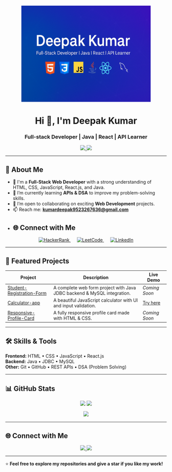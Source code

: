 <!-- Banner (add your banner image here later) -->
<p align="center">
  <img src="img.png" alt="Deepak Kumar Banner" width="80%" height="300px" />
</p>

<h1 align="center">Hi 👋, I'm Deepak Kumar</h1>
<h3 align="center">Full-stack Developer | Java | React | API Learner</h3>

<p align="center">
  <a href="https://www.linkedin.com/in/deepak-kumar-b2840b2a6/">
    <img src="https://img.shields.io/badge/LinkedIn-Connect-blue?logo=linkedin" />
  </a>
  <a href="mailto:kumardeepak9523267636@gmail.com">
    <img src="https://img.shields.io/badge/Email-Contact-red?logo=gmail" />
  </a>
</p>

---

## 🚀 About Me
- 🔭 I'm a **Full-Stack Web Developer** with a strong understanding of HTML, CSS, JavaScript, React.js, and Java.
- 🌱 I’m currently learning **APIs & DSA** to improve my problem-solving skills.
- 👯 I’m open to collaborating on exciting **Web Development** projects.
- 📫 Reach me: **kumardeepak9523267636@gmail.com**
- ## 🌐 Connect with Me  

<p align="center" >
  <!-- HackerRank -->
  <a href="https://www.hackerrank.com/profile/kumardeepak95231" target="_blank" style="margin-right: 20px">
    <img src="https://img.shields.io/badge/HackerRank-2EC866?style=for-the-badge&logo=hackerrank&logoColor=white" alt="HackerRank" />
  </a>

  <!-- LeetCode -->
  <a href="https://leetcode.com/u/Deepakkumar2/" target="_blank" style="margin-right: 20px">
    <img src="https://img.shields.io/badge/LeetCode-FFA116?style=for-the-badge&logo=leetcode&logoColor=white" alt="LeetCode" />
  </a>

  <!-- LinkedIn -->
  <a href="https://www.linkedin.com/in/deepak-kumar-b2840b2a6/" target="_blank">
    <img src="https://img.shields.io/badge/LinkedIn-0077B5?style=for-the-badge&logo=linkedin&logoColor=white" alt="LinkedIn" />
  </a>
</p>

---

## 🌟 Featured Projects

| Project | Description | Live Demo |
|--------|-------------|-----------|
| [Student-Registration-Form](https://github.com/deepak99346/Student-Registration-Form) | A complete web form project with Java JDBC backend & MySQL integration. | *Coming Soon* |
| [Calculator-app](https://github.com/deepak99346/Calculator-app) | A beautiful JavaScript calculator with UI and input validation. | [Try here](https://deepak99346.github.io/Calculator-app/) |
| [Responsive-Profile-Card](https://github.com/deepak99346/Responsive-Profile-Card) | A fully responsive profile card made with HTML & CSS. | *Coming Soon* |

---

## 🛠 Skills & Tools
**Frontend:** HTML • CSS • JavaScript • React.js  
**Backend:** Java • JDBC • MySQL  
**Other:** Git • GitHub • REST APIs • DSA (Problem Solving)

---

## 📊 GitHub Stats

<p align="center">
  <img src="https://github-readme-stats.vercel.app/api?username=deepak99346&show_icons=true&theme=dark" height="150" />
  <img src="https://github-readme-streak-stats.herokuapp.com?user=deepak99346&theme=dark" height="150" />
</p>

<p align="center">
  <img src="https://github-readme-stats.vercel.app/api/top-langs/?username=deepak99346&layout=compact&theme=dark" height="150" />
</p>

---

## 🌐 Connect with Me

<p align="center">
  <a href="https://www.linkedin.com/in/deepak-kumar-b2840b2a6/">
    <img src="https://skillicons.dev/icons?i=linkedin" height="40" />
  </a>
  <a href="mailto:kumardeepak9523267636@gmail.com">
    <img src="https://skillicons.dev/icons?i=gmail" height="40" />
  </a>
</p>

---

⭐ **Feel free to explore my repositories and give a star if you like my work!**
